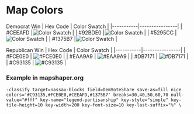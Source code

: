 # Map Colors


Democrat Win
| Hex Code  | Color Swatch   |
|-----------|----------------|
| #CEEAFD   |![Color Swatch](https://via.placeholder.com/20/CEEAFD/CEEAFD) |
| #92BDE0   |![Color Swatch](https://via.placeholder.com/20/92BDE0/92BDE0) |
| #5295CC   |![Color Swatch](https://via.placeholder.com/20/5295CC/5295CC) |
| #1375B7   |![Color Swatch](https://via.placeholder.com/20/1375B7/1375B7) |

Republican Win
| Hex Code  | Color Swatch   |
|-----------|----------------|
| #FCE0E0   | ![#FCE0E0](https://place-hold.it/20/FCDDDD/FCDDDD) |
| #EAA9A9   | ![#EAA9A9](https://place-hold.it/20/EAA9A9/EAA9A9) |
| #DB7171   | ![#DB7171](https://place-hold.it/20/DB7171/DB7171) |
| #C93135   | ![#C93135](https://place-hold.it/20/C93135/C93135) |

### Example in mapshaper.org
`-classify target=nassau-blocks field=DemVoteShare save-as=fill nice colors='#C93135,#FCE0E0,#CEEAFD,#1375B7' breaks=30,40,50,60,70 null-value="#fff" key-name="legend-partisanship" key-style="simple" key-tile-height=10 key-width=200 key-font-size=10 key-last-suffix="%" \`
